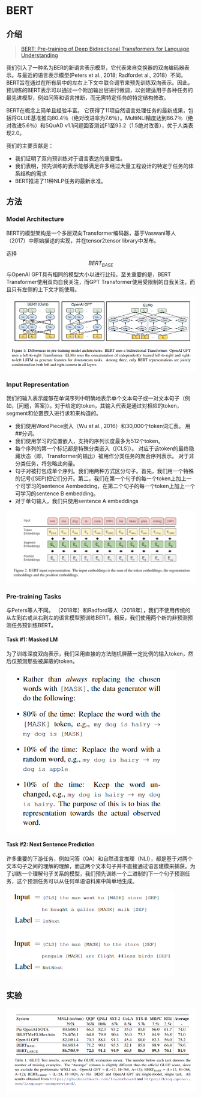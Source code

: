 # BERT

## 介绍

> [BERT: Pre-training of Deep Bidirectional Transformers for Language Understanding](https://arxiv.org/abs/1810.04805)

我们引入了一种名为BER的新语言表示模型，它代表来自变换器的双向编码器表示。与最近的语言表示模型\(Peters et al., 2018; Radfordet al., 2018）不同，BERT旨在通过在所有层中的左右上下文中联合调节来预先训练双向表示。因此，预训练的BERT表示可以通过一个附加输出层进行微调，以创建适用于各种任务的最先进模型，例如问答和语言推断，而无需特定任务的特定结构修改。

BERT在概念上简单且经验丰富。 它获得了11项自然语言处理任务的最新成果，包括将GLUE基准推向80.4％（绝对改进率为7.6％）。MultiNLI精度达到86.7％（绝对改进5.6％）和SQuAD v1.1问题回答测试F1至93.2（1.5绝对改善），优于人类表现2.0。

我们的主要贡献是：

* 我们证明了双向预训练对于语言表达的重要性。
* 我们表明，预先训练的表示能够满足许多经过大量工程设计的特定于任务的体系结构的需求
* BERT推进了11种NLP任务的最新水准。

## 方法

### Model Architecture

BERT的模型架构是一个多层双向Transformer编码器，基于Vaswani等人（2017）中原始描述的实现，并在tensor2tensor library中发布。

选择 $$BERT_{BASE }$$ 与OpenAI GPT具有相同的模型大小以进行比较。至关重要的是，BERT Transformer使用双向自我关注，而GPT Transformer使用受限制的自我关注，而且只有左侧的上下文才能使用。

![](../../.gitbook/assets/image%20%28204%29.png)

### Input Representation

我们的输入表示能够在单词序列中明确地表示单个文本句子或一对文本句子（例如，\[问题，答案\]）。对于给定的token，其输入代表是通过对相应的token，segment和位置嵌入进行求和来构造的。

* 我们使用WordPiece嵌入（Wu et al., 2016）和30,000个token词汇表。 用\#\#分词。
* 我们使用学习的位置嵌入，支持的序列长度最多为512个token。
* 每个序列的第一个标记都是特殊分类嵌入（\[CLS\]）。 对应于该token的最终隐藏状态（即，Transformer的输出）被用作分类任务的聚合序列表示。 对于非分类任务，将忽略此向量。
* 句子对被打包成单个序列。我们用两种方式区分句子。首先，我们用一个特殊的记号\(\[SEP\)把它们分开。第二，我们在第一个句子的每一个token上加上一个可学习的sentence Aembedding，在第二个句子的每一个token上加上一个可学习的sentence B embedding。
* 对于单句输入，我们只使用sentence A embeddings

![](../../.gitbook/assets/image%20%28143%29.png)

### Pre-training Tasks

与Peters等人不同。 （2018年）和Radford等人（2018年），我们不使用传统的从左到右或从右到左的语言模型预训练BERT。相反，我们使用两个新的非预测预测任务预训练BERT。 

#### Task \#1: Masked LM

为了训练深度双向表示，我们采用直接的方法随机屏蔽一定比例的输入token，然后仅预测那些被屏蔽的token。

![](../../.gitbook/assets/image%20%28144%29.png)

#### Task \#2: Next Sentence Prediction

许多重要的下游任务，例如问答（QA）和自然语言推理（NLI），都是基于对两个文本句子之间的理解的理解，而这两个文本句子并不直接通过语言建模来捕获。为了训练一个理解句子关系的模型，我们预先训练一个二进制的下一个句子预测任务，这个预测任务可以从任何单语语料库中简单地生成。

![](../../.gitbook/assets/image%20%28155%29.png)

## 实验

![](../../.gitbook/assets/image%20%28130%29.png)


